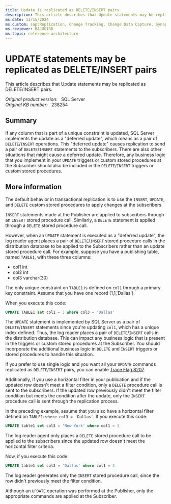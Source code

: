 ```yaml
---
title: Update is replicated as DELETE/INSERT pairs
description: This article describes that Update statements may be replicated as DELETE/INSERT pairs.
ms.date: 11/15/2024
ms.custom: sap:Replication, Change Tracking, Change Data Capture, Synapse Link
ms.reviewer: RAJUGIRD
ms.topic: reference-architecture
---
```

# UPDATE statements may be replicated as DELETE/INSERT pairs

This article describes that Update statements may be replicated as DELETE/INSERT pairs.

_Original product version:_ &nbsp; SQL Server  
_Original KB number:_ &nbsp; 238254

## Summary

If any column that is part of a unique constraint is updated, SQL Server implements the update as a "deferred update", which means as a pair of `DELETE`/`INSERT` operations. This "deferred update" causes replication to send a pair of `DELETE`/`INSERT` statements to the subscribers. There are also other situations that might cause a deferred update. Therefore, any business logic that you implement in your `UPDATE` triggers or custom stored procedures at the Subscriber should also be included in the `DELETE`/`INSERT` triggers or custom stored procedures.

## More information

The default behavior in transactional replication is to use the `INSERT`, `UPDATE`, and `DELETE` custom stored procedures to apply changes at the subscribers.

`INSERT` statements made at the Publisher are applied to subscribers through an `INSERT` stored procedure call. Similarly, a `DELETE` statement is applied through a `DELETE` stored procedure call.

However, when an `UPDATE` statement is executed as a "deferred update", the log reader agent places a pair of `DELETE`/`INSERT` stored procedure calls in the distribution database to be applied to the Subscribers rather than an update stored procedure call. For example, suppose you have a publishing table, named `TABLE1`, with these three columns:

- col1 int
- col2 int
- col3 varchar(30)

The only unique constraint on `TABLE1` is defined on `col1` through a primary key constraint. Assume that you have one record (1,1,'Dallas').

When you execute this code:

```sql
UPDATE TABLE1 set col1 = 3 where col3 = 'Dallas'
```

The `UPDATE` statement is implemented by SQL Server as a pair of `DELETE`/`INSERT` statements since you're updating `col1`, which has a unique index defined. Thus, the log reader places a pair of `DELETE`/`INSERT` calls in the distribution database. This can impact any business logic that is present in the triggers or custom stored procedures at the Subscriber. You should incorporate the additional business logic in `DELETE` and `INSERT` triggers or stored procedures to handle this situation.

If you prefer to use single logic and you want all your `UPDATE` commands replicated as `DELETE`/`INSERT` pairs, you can enable [Trace Flag 8207](/sql/t-sql/database-console-commands/dbcc-traceon-trace-flags-transact-sql#tf8207).

Additionally, if you use a horizontal filter in your publication and if the updated row doesn't meet a filter condition, only a `DELETE` procedure call is sent to the subscribers. If the updated row previously didn't meet the filter condition but meets the condition after the update, only the `INSERT` procedure call is sent through the replication process.

In the preceding example, assume that you also have a horizontal filter defined on `TABLE1`: `where col3 = 'Dallas'`. If you execute this code:

```sql
UPDATE table1 set col3 = 'New York' where col1 = 3
```

The log reader agent only places a `DELETE` stored procedure call to be applied to the subscribers since the updated row doesn't meet the horizontal filter criteria.

Now, if you execute this code:

```sql
UPDATE table1 set col3 = 'Dallas' where col1 = 3
```

The log reader generates only the `INSERT` stored procedure call, since the row didn't previously meet the filter condition.

Although an `UPDATE` operation was performed at the Publisher, only the appropriate commands are applied at the Subscriber.
